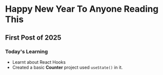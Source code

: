 # Happy New Year To Anyone Reading This

## First Post of 2025

### Today's Learning

- Learnt about React Hooks 
- Created a basic **Counter** project used `useState()` in it.
  
